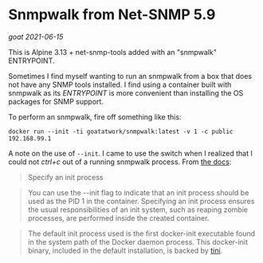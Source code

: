 # Snmpwalk from Net-SNMP 5.9
*goat 2021-06-15*

This is Alpine 3.13 + net-snmp-tools added with an "snmpwalk" ENTRYPOINT.

Sometimes I find myself wanting to run an snmpwalk from a box that does not have any SNMP tools installed. I find using a container built with snmpwalk as its *ENTRYPOINT* is more convenient than installing the OS packages for SNMP support.

To perform an snmpwalk, fire off something like this:

```
docker run --init -ti goatatwork/snmpwalk:latest -v 1 -c public 192.168.99.1
```

A note on the use of `--init`. I came to use the switch when I realized that I could not *ctrl+c* out of a running snmpwalk process. From [the docs](https://docs.docker.com/engine/reference/run/#specify-an-init-process):

> Specify an init process

> You can use the --init flag to indicate that an init process should be used
> as the PID 1 in the container. Specifying an init process ensures the usual
> responsibilities of an init system, such as reaping zombie processes, are
> performed inside the created container.

>The default init process used is the first docker-init executable found in the
> system path of the Docker daemon process. This docker-init binary, included
> in the default installation, is backed by [tini](https://github.com/krallin/tini).
